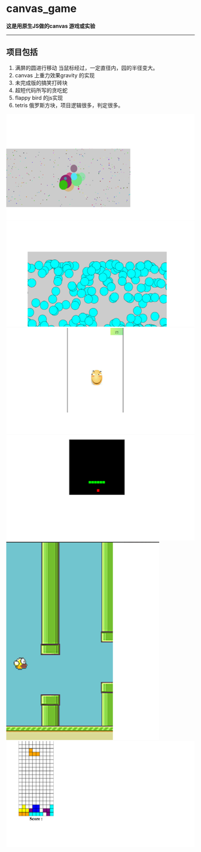 # canvas_game
**这是用原生JS做的canvas 游戏或实验**

----
## 项目包括
1. 满屏的圆进行移动  当鼠标经过，一定直径内，园的半径变大。
2. canvas 上重力效果gravity 的实现
3. 未完成版的搞笑打砖块
4. 超短代码所写的贪吃蛇
5. flappy bird 的js实现
6. tetris 俄罗斯方块，项目逻辑很多，判定很多。



![演示](https://github.com/vivipure/canvas_game/blob/master/circle_run/demonstrate.png)
![演示](https://github.com/vivipure/canvas_game/blob/master/circle_gravity/demonstrate.png)
![演示](https://github.com/vivipure/canvas_game/blob/master/%E6%89%93%E7%A0%96%E5%9D%97/demonstrate.png)
![演示](https://github.com/vivipure/canvas_game/blob/master/%E8%B4%AA%E5%90%83%E8%9B%87/demonstrate.png)
![演示](https://github.com/vivipure/canvas_game/blob/master/flappyBird/demonstrate.png)
![演示](https://github.com/vivipure/canvas_game/blob/master/tetris_%E4%BF%84%E7%BD%97%E6%96%AF%E6%96%B9%E5%9D%97/demonstrate.png)
